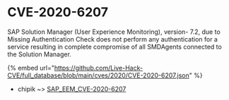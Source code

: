 # CVE-2020-6207

SAP Solution Manager (User Experience Monitoring), version- 7.2, due to Missing Authentication Check does not perform any authentication for a service resulting in complete compromise of all SMDAgents connected to the Solution Manager.

{% embed url="https://github.com/Live-Hack-CVE/full_database/blob/main/cves/2020/CVE-2020-6207.json" %}


* chipik ~> [SAP_EEM_CVE-2020-6207](https://zeste.alice-snow.ru/2020/database/cve-2020-6207/sap_eem_cve-2020-6207-chipik)